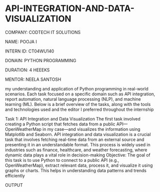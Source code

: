 # API-INTEGRATION-AND-DATA-VISUALIZATION

COMPANY: CODTECH IT SOLUTIONS

NAME: POOJA I

INTERN ID: CT04WU140

DONAIN: PYTHON PROGRAMMING 

DURATION: 4 HEEEKS

MENTOR: NEELA SANTOSH

my understanding and application of Python programming in real-world scenarios. Each task focused on a specific domain such as API integration, report automation, natural language processing (NLP), and machine learning (ML). Below is a brief overview of the tasks, along with the tools and technologies used and the editor I preferred throughout the internship

Task 1: API Integration and Data Visualization
The first task involved creating a Python script that fetches data from a public API—OpenWeatherMap in my case—and visualizes the information using Matplotlib and Seaborn.
API integration and data visualization is a crucial task that involves fetching real-time data from an external source and presenting it in an understandable format. This process is widely used in industries such as finance, healthcare, and weather forecasting, where dynamic data plays a vital role in decision-making
Objective:
The goal of this task is to use Python to connect to a public API (e.g., OpenWeatherMap), extract relevant data, process it, and visualize it using graphs or charts. This helps in understanding data patterns and trends efficiently

OUTPUT

